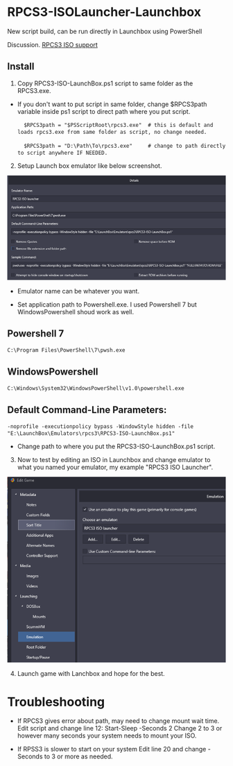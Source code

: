 # RPCS3-ISOLauncher-Launchbox

New script build, can be run directly in Launchbox using PowerShell

Discussion. [RPCS3 ISO support](https://forums.launchbox-app.com/topic/42569-rpcs3-iso-support-with-powershell/)

## Install

1. Copy RPCS3-ISO-LaunchBox.ps1 script to same folder as the RPCS3.exe.
- If you don't want to put script in same folder, change $RPCS3path variable inside ps1 script to direct path where you put script.

        $RPCS3path = "$PSScriptRoot\rpcs3.exe"  # this is default and loads rpcs3.exe from same folder as script, no change needed.

        $RPCS3path = "D:\Path\To\rpcs3.exe"     # change to path directly to script anywhere IF NEEDED.

2. Setup Launch box emulator like below screenshot.

![EmulatorConfig](https://github.com/ptmorris1/RPCS3-ISOLauncher-Launchbox/blob/master/screenshots/LaunchboxEmulatorConfig.png?raw=true)

- Emulator name can be whatever you want.

- Set application path to Powershell.exe.  I used Powershell 7 but WindowsPowershell shoud work as well.

## Powershell 7

    C:\Program Files\PowerShell\7\pwsh.exe

## WindowsPowershell

    C:\Windows\System32\WindowsPowerShell\v1.0\powershell.exe

## Default Command-Line Parameters:

    -noprofile -executionpolicy bypass -WindowStyle hidden -file "E:\LaunchBox\Emulators\rpcs3\RPCS3-ISO-LaunchBox.ps1"

- Change path to where you put the RPCS3-ISO-LaunchBox.ps1 script.

3. Now to test by editing an ISO in Launchbox and change emulator to what you named your emulator, my example "RPCS3 ISO Launcher".

![ISO-Edit](https://github.com/ptmorris1/RPCS3-ISOLauncher-Launchbox/blob/master/screenshots/ISO-Edit.png?raw=true)

4. Launch game with Lanchbox and hope for the best.

# Troubleshooting

- If RPCS3 gives error about path, may need to change mount wait time.
Edit script and change line 12: Start-Sleep -Seconds 2
Change 2 to 3 or however many seconds your system needs to mount your ISO.

- If RPSS3 is slower to start on your system
Edit line 20 and change -Seconds to 3 or more as needed.